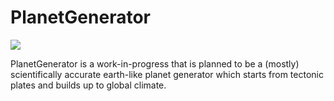 PlanetGenerator
=
![](https://i.imgur.com/WBYJVIQ.png)

PlanetGenerator is a work-in-progress that is planned to be a (mostly) scientifically accurate earth-like planet generator which starts from tectonic plates and builds up to global climate.
